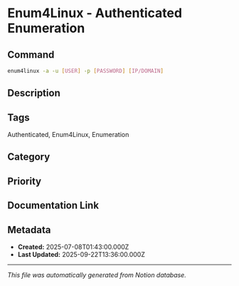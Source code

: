 # Enum4Linux - Authenticated Enumeration

## Command
```bash
enum4linux -a -u [USER] -p [PASSWORD] [IP/DOMAIN]
```

## Description


## Tags
Authenticated, Enum4Linux, Enumeration

## Category


## Priority


## Documentation Link


## Metadata
- **Created:** 2025-07-08T01:43:00.000Z
- **Last Updated:** 2025-09-22T13:36:00.000Z

---
*This file was automatically generated from Notion database.*